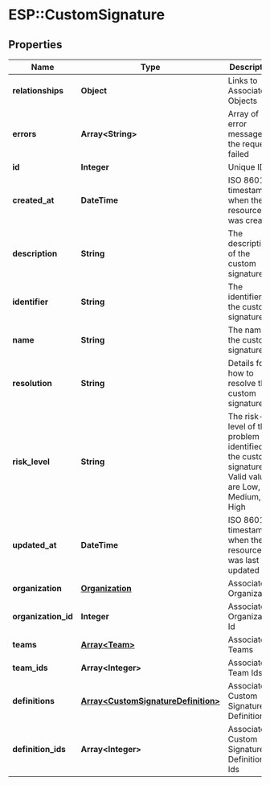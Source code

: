 # ESP::CustomSignature

## Properties
Name | Type | Description | Notes
------------ | ------------- | ------------- | -------------
**relationships** | **Object** | Links to Associated Objects | [optional] 
**errors** | **Array&lt;String&gt;** | Array of error messages if the request failed | [optional] 
**id** | **Integer** | Unique ID | [optional] 
**created_at** | **DateTime** | ISO 8601 timestamp when the resource was created | [optional] 
**description** | **String** | The description of the custom signature | [optional] 
**identifier** | **String** | The identifier of the custom signature | [optional] 
**name** | **String** | The name of the custom signature | [optional] 
**resolution** | **String** | Details for how to resolve this custom signature | [optional] 
**risk_level** | **String** | The risk-level of the problem identified by the custom signature. Valid values are Low, Medium, High | [optional] 
**updated_at** | **DateTime** | ISO 8601 timestamp when the resource was last updated | [optional] 
**organization** | [**Organization**](Organization.md) | Associated Organization | [optional] 
**organization_id** | **Integer** | Associated Organization Id | [optional] 
**teams** | [**Array&lt;Team&gt;**](Team.md) | Associated Teams | [optional] 
**team_ids** | **Array&lt;Integer&gt;** | Associated Team Ids | [optional] 
**definitions** | [**Array&lt;CustomSignatureDefinition&gt;**](CustomSignatureDefinition.md) | Associated Custom Signature Definitions | [optional] 
**definition_ids** | **Array&lt;Integer&gt;** | Associated Custom Signature Definition Ids | [optional] 


